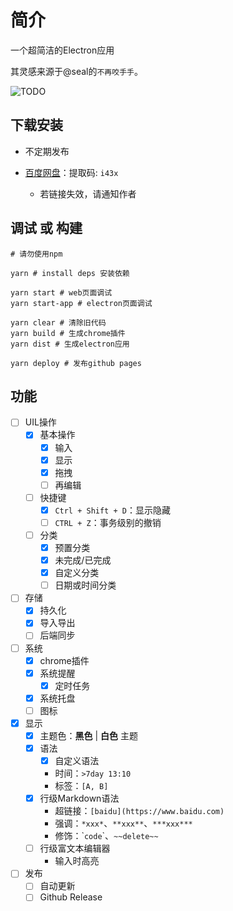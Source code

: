 # 简介

一个超简洁的Electron应用

其灵感来源于@seal的`不再咬手手`。

![TODO](https://edeity.oss-cn-shenzhen.aliyuncs.com/public/todo.jpg)

## 下载安装

- 不定期发布

- [百度网盘](https://pan.baidu.com/s/1_ATx2kpTuqLoDP9BSHNNrg)：提取码: `i43x`
  - 若链接失效，请通知作者

## 调试 或 构建 

```shell
# 请勿使用npm

yarn # install deps 安装依赖

yarn start # web页面调试
yarn start-app # electron页面调试

yarn clear # 清除旧代码
yarn build # 生成chrome插件
yarn dist # 生成electron应用

yarn deploy # 发布github pages
```

## 功能

- [ ] UIL操作
	- [x] 基本操作
	  - [x] 输入
	  - [x] 显示
	  - [x] 拖拽
	  - [ ] 再编辑
	- [ ] 快捷键
	  - [x] `Ctrl + Shift + D`：显示隐藏
	  - [ ] `CTRL + Z`：事务级别的撤销
	- [ ] 分类
		- [x] 预置分类
		- [x] 未完成/已完成
		- [x] 自定义分类
		- [ ] 日期或时间分类
- [ ] 存储
	- [x] 持久化
	- [x] 导入导出
	- [ ] 后端同步
- [ ] 系统
    - [x] chrome插件
	- [x] 系统提醒
	  - [x] 定时任务
	- [x] 系统托盘
	- [ ] 图标
- [x] 显示
	- [x] 主题色：**黑色** | **白色** 主题
	- [x] 语法
		- [x] 自定义语法
		- 时间：`>7day 13:10 `
		- 标签：`[A, B]`
	- [x] 行级Markdown语法
		- 超链接：`[baidu](https://www.baidu.com)`
		- 强调：`*xxx*`、`**xxx**`、`***xxx***`
		- 修饰：\``code`\`、`~~delete~~`
	- [ ] 行级富文本编辑器
		- 输入时高亮
    
- [ ] 发布
    - [ ] 自动更新
    - [ ] Github Release